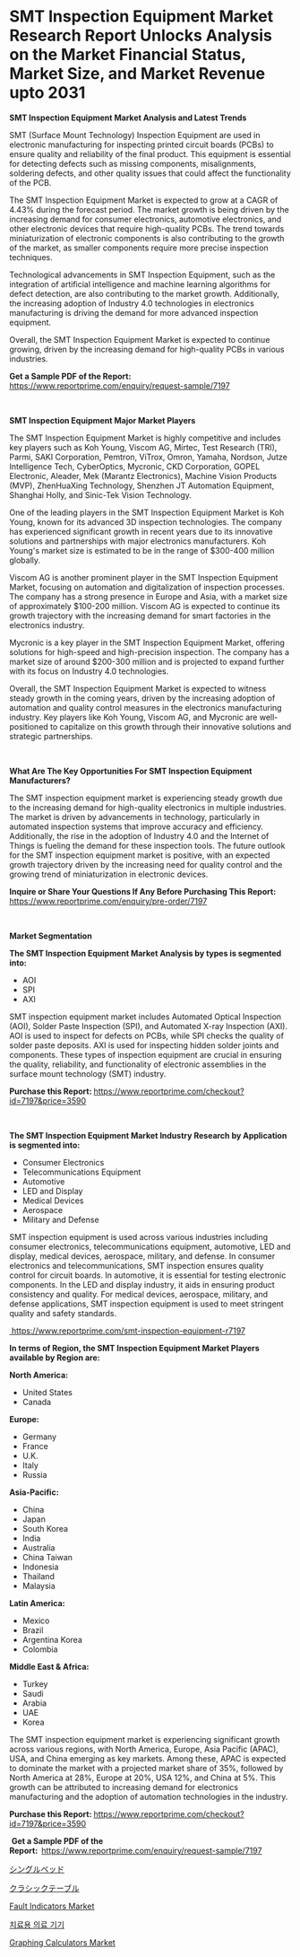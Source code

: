 <p><h1>SMT Inspection Equipment Market Research Report Unlocks Analysis on the Market Financial Status, Market Size, and Market Revenue upto 2031</h1></p><p><strong>SMT Inspection Equipment Market Analysis and Latest Trends</strong></p>
<p><p>SMT (Surface Mount Technology) Inspection Equipment are used in electronic manufacturing for inspecting printed circuit boards (PCBs) to ensure quality and reliability of the final product. This equipment is essential for detecting defects such as missing components, misalignments, soldering defects, and other quality issues that could affect the functionality of the PCB.</p><p>The SMT Inspection Equipment Market is expected to grow at a CAGR of 4.43% during the forecast period. The market growth is being driven by the increasing demand for consumer electronics, automotive electronics, and other electronic devices that require high-quality PCBs. The trend towards miniaturization of electronic components is also contributing to the growth of the market, as smaller components require more precise inspection techniques.</p><p>Technological advancements in SMT Inspection Equipment, such as the integration of artificial intelligence and machine learning algorithms for defect detection, are also contributing to the market growth. Additionally, the increasing adoption of Industry 4.0 technologies in electronics manufacturing is driving the demand for more advanced inspection equipment.</p><p>Overall, the SMT Inspection Equipment Market is expected to continue growing, driven by the increasing demand for high-quality PCBs in various industries.</p></p>
<p><strong>Get a Sample PDF of the Report:&nbsp;</strong> <a href="https://www.reportprime.com/enquiry/request-sample/7197">https://www.reportprime.com/enquiry/request-sample/7197</a></p>
<p>&nbsp;</p>
<p><strong>SMT Inspection Equipment Major Market Players</strong></p>
<p><p>The SMT Inspection Equipment Market is highly competitive and includes key players such as Koh Young, Viscom AG, Mirtec, Test Research (TRI), Parmi, SAKI Corporation, Pemtron, ViTrox, Omron, Yamaha, Nordson, Jutze Intelligence Tech, CyberOptics, Mycronic, CKD Corporation, GOPEL Electronic, Aleader, Mek (Marantz Electronics), Machine Vision Products (MVP), ZhenHuaXing Technology, Shenzhen JT Automation Equipment, Shanghai Holly, and Sinic-Tek Vision Technology.</p><p>One of the leading players in the SMT Inspection Equipment Market is Koh Young, known for its advanced 3D inspection technologies. The company has experienced significant growth in recent years due to its innovative solutions and partnerships with major electronics manufacturers. Koh Young's market size is estimated to be in the range of $300-400 million globally.</p><p>Viscom AG is another prominent player in the SMT Inspection Equipment Market, focusing on automation and digitalization of inspection processes. The company has a strong presence in Europe and Asia, with a market size of approximately $100-200 million. Viscom AG is expected to continue its growth trajectory with the increasing demand for smart factories in the electronics industry.</p><p>Mycronic is a key player in the SMT Inspection Equipment Market, offering solutions for high-speed and high-precision inspection. The company has a market size of around $200-300 million and is projected to expand further with its focus on Industry 4.0 technologies.</p><p>Overall, the SMT Inspection Equipment Market is expected to witness steady growth in the coming years, driven by the increasing adoption of automation and quality control measures in the electronics manufacturing industry. Key players like Koh Young, Viscom AG, and Mycronic are well-positioned to capitalize on this growth through their innovative solutions and strategic partnerships.</p></p>
<p>&nbsp;</p>
<p><strong>What Are The Key Opportunities For SMT Inspection Equipment Manufacturers?</strong></p>
<p><p>The SMT inspection equipment market is experiencing steady growth due to the increasing demand for high-quality electronics in multiple industries. The market is driven by advancements in technology, particularly in automated inspection systems that improve accuracy and efficiency. Additionally, the rise in the adoption of Industry 4.0 and the Internet of Things is fueling the demand for these inspection tools. The future outlook for the SMT inspection equipment market is positive, with an expected growth trajectory driven by the increasing need for quality control and the growing trend of miniaturization in electronic devices.</p></p>
<p><strong>Inquire or Share Your Questions If Any Before Purchasing This Report:</strong> <a href="https://www.reportprime.com/enquiry/pre-order/7197">https://www.reportprime.com/enquiry/pre-order/7197</a></p>
<p>&nbsp;</p>
<p><strong>Market Segmentation</strong></p>
<p><strong>The SMT Inspection Equipment Market Analysis by types is segmented into:</strong></p>
<p><ul><li>AOI</li><li>SPI</li><li>AXI</li></ul></p>
<p><p>SMT inspection equipment market includes Automated Optical Inspection (AOI), Solder Paste Inspection (SPI), and Automated X-ray Inspection (AXI). AOI is used to inspect for defects on PCBs, while SPI checks the quality of solder paste deposits. AXI is used for inspecting hidden solder joints and components. These types of inspection equipment are crucial in ensuring the quality, reliability, and functionality of electronic assemblies in the surface mount technology (SMT) industry.</p></p>
<p><strong>Purchase this Report:&nbsp;</strong><a href="https://www.reportprime.com/checkout?id=7197&price=3590">https://www.reportprime.com/checkout?id=7197&price=3590</a></p>
<p>&nbsp;</p>
<p><strong>The SMT Inspection Equipment Market Industry Research by Application is segmented into:</strong></p>
<p><ul><li>Consumer Electronics</li><li>Telecommunications Equipment</li><li>Automotive</li><li>LED and Display</li><li>Medical Devices</li><li>Aerospace</li><li>Military and Defense</li></ul></p>
<p><p>SMT inspection equipment is used across various industries including consumer electronics, telecommunications equipment, automotive, LED and display, medical devices, aerospace, military, and defense. In consumer electronics and telecommunications, SMT inspection ensures quality control for circuit boards. In automotive, it is essential for testing electronic components. In the LED and display industry, it aids in ensuring product consistency and quality. For medical devices, aerospace, military, and defense applications, SMT inspection equipment is used to meet stringent quality and safety standards.</p></p>
<p><a href="https://www.reportprime.com/smt-inspection-equipment-r7197">&nbsp;https://www.reportprime.com/smt-inspection-equipment-r7197</a></p>
<p><strong>In terms of Region, the SMT Inspection Equipment Market Players available by Region are:</strong></p>
<p>
    <p> <strong> North America: </strong>
        <ul>
            <li>United States</li>
            <li>Canada</li>
        </ul>
        </p> 
    <p> <strong> Europe: </strong>
        <ul>
            <li>Germany</li>
            <li>France</li>
            <li>U.K.</li>
            <li>Italy</li>
            <li>Russia</li>
        </ul>
        </p> 
    <p> <strong> Asia-Pacific: </strong>
        <ul>
            <li>China</li>
            <li>Japan</li>
            <li>South Korea</li>
            <li>India</li>
            <li>Australia</li>
            <li>China Taiwan</li>
            <li>Indonesia</li>
            <li>Thailand</li>
            <li>Malaysia</li>
        </ul>
        </p> 
    <p> <strong> Latin America: </strong>
        <ul>
            <li>Mexico</li>
            <li>Brazil</li>
            <li>Argentina Korea</li>
            <li>Colombia</li>
        </ul>
        </p> 
    <p> <strong> Middle East & Africa: </strong>
        <ul>
            <li>Turkey</li>
            <li>Saudi</li>
            <li>Arabia</li>
            <li>UAE</li>
            <li>Korea</li>
        </ul>
    </p>
    </p>
<p><p>The SMT inspection equipment market is experiencing significant growth across various regions, with North America, Europe, Asia Pacific (APAC), USA, and China emerging as key markets. Among these, APAC is expected to dominate the market with a projected market share of 35%, followed by North America at 28%, Europe at 20%, USA 12%, and China at 5%. This growth can be attributed to increasing demand for electronics manufacturing and the adoption of automation technologies in the industry.</p></p>
<p><strong>Purchase this Report: </strong><a href="https://www.reportprime.com/checkout?id=7197&price=3590">https://www.reportprime.com/checkout?id=7197&price=3590</a></p>
<p>&nbsp;<strong>Get a Sample PDF of the Report:&nbsp;&nbsp;</strong><a href="https://www.reportprime.com/enquiry/request-sample/7197">https://www.reportprime.com/enquiry/request-sample/7197</a></p>
<p><strong></strong></p>
<p><p><a href="https://github.com/WhitneyMurphy1982/Market-Research-Report-List-1/blob/main/357550176306.md">シングルベッド</a></p><p><a href="https://github.com/TatumKoelpin2017/Market-Research-Report-List-1/blob/main/793982976305.md">クラシックテーブル</a></p><p><a href="https://github.com/peachesmcdowel1/Market-Research-Report-List-2/blob/main/fault-indicators-market.md">Fault Indicators Market</a></p><p><a href="https://github.com/KoleLedner/Market-Research-Report-List-1/blob/main/464619572109.md">치료용 의료 기기</a></p><p><a href="https://github.com/edytherolanlouisejk1miz0wig/Market-Research-Report-List-2/blob/main/graphing-calculators-market.md">Graphing Calculators Market</a></p></p>